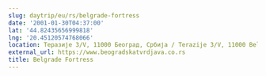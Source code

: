 ```yaml
---
slug: daytrip/eu/rs/belgrade-fortress
date: '2001-01-30T04:37:00'
lat: '44.82435656999818'
lng: '20.45120574768066'
location: Теразије 3/V, 11000 Београд, Србија / Terazije 3/V, 11000 Belgrade, Serbia
external_url: https://www.beogradskatvrdjava.co.rs
title: Belgrade Fortress
---
```



